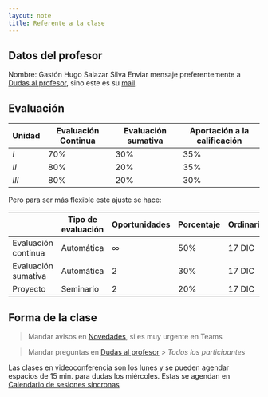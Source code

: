 ```yaml
---
layout: note
title: Referente a la clase
---
```


## Datos del profesor
Nombre: Gastón Hugo Salazar Silva
Enviar mensaje preferentemente a [Dudas al profesor](http://www.virtual.upiita.ipn.mx/mod/forum/view.php?id=19600), sino este es su [mail](mailto:ghsalazar@ipn.mx).

## Evaluación

| Unidad | Evaluación Continua | Evaluación sumativa | Aportación a la calificación |
| -      | -                   | -                   | -                            |
| $I$    | $70 \%$             | $30 \%$             | $35 \%$                      |
| $II$   | $80 \%$             | $20 \%$             | $35 \%$                      |
| $III$  | $80 \%$             | $20 \%$             | $30 \%$                      |

Pero para ser más flexible este ajuste se hace:

|                     | Tipo de evaluación | Oportunidades | Porcentaje | Ordinario       | Extraordinario |
| -                   | -                  | -             | -          | -               | -              |
| Evaluación continua | Automática         | $\infty$      | $50\%$     | 17 DIC          | 17 DIC         |
| Evaluación sumativa | Automática         | $2$           | $30\%$     | 17 DIC          | 17 DIC         |
| Proyecto            | Seminario          | $2$           | $20\%$     | 17 DIC          | 21 DIC         |

## Forma de la clase 
> Mandar avisos en [Novedades](http://www.virtual.upiita.ipn.mx/mod/forum/view.php?id=11114), si es muy urgente en Teams

> Mandar preguntas en [Dudas al profesor](http://www.virtual.upiita.ipn.mx/mod/forum/view.php?id=19600) > *Todos los participantes*

Las clases en videoconferencia son los lunes y se pueden agendar espacios de 15 min. para dudas los miércoles. Estas se agendan en [Calendario de sesiones síncronas](http://www.virtual.upiita.ipn.mx/mod/scheduler/view.php?id=26796)
